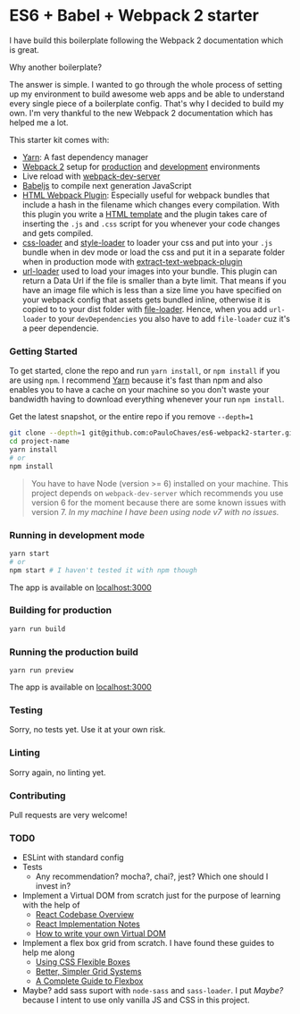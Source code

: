 # ES6 + Babel + Webpack 2 starter

I have build this boilerplate following the Webpack 2 documentation which is great.

Why another boilerplate?

The answer is simple. I wanted to go through the whole process of setting up my environment to build
awesome web apps and be able to understand every single piece of a boilerplate config. That's why I
decided to build my own. I'm very thankful to the new Webpack 2 documentation which has helped me a lot.

This starter kit comes with:

- [Yarn](https://yarnpkg.com/): A fast dependency manager
- [Webpack 2](https://webpack.js.org) setup for [production](./config/webpack.prod.js) and [development](./config/webpack.dev.js) environments
- Live reload with [webpack-dev-server](https://github.com/webpack/webpack-dev-server)
- [Babeljs](https://babeljs.io/) to compile next generation JavaScript
- [HTML Webpack Plugin](https://github.com/ampedandwired/html-webpack-plugin): Especially useful for webpack bundles that include a hash in the filename which changes every compilation. With this plugin you write a [HTML template](./src/index.html) and the plugin takes care of inserting the `.js` and `.css` script for you whenever your code changes and gets compiled.
- [css-loader](https://github.com/webpack/css-loader) and [style-loader](https://github.com/webpack/style-loader) to loader your css and put into your `.js` bundle when in dev mode or load the css and put it in a separate folder when in production mode with [extract-text-webpack-plugin](https://github.com/webpack/extract-text-webpack-plugin)
- [url-loader](https://github.com/webpack/url-loader) used to load your images into your bundle. This plugin can return a Data Url if the file is smaller than a byte limit. That means if you have an image file which is less than a size lime you have specified on your webpack config that assets gets bundled inline, otherwise it is copied to to your dist folder with [file-loader](https://github.com/webpack/file-loader). Hence, when you add `url-loader` to your `devDependencies` you also have to add `file-loader` cuz it's a peer dependencie.

### Getting Started

To get started, clone the repo and run `yarn install`, or `npm install` if you are using `npm`. I recommend [Yarn](https://yarnpkg.com/) because it's fast than npm and also enables you to have a cache on your machine so you don't waste your bandwidth having to download everything whenever your run `npm install`.

Get the latest snapshot, or the entire repo if you remove `--depth=1`
```sh
git clone --depth=1 git@github.com:oPauloChaves/es6-webpack2-starter.git project-name
cd project-name
yarn install
# or
npm install
```

> You have to have Node (version >= 6) installed on your machine. This project depends on `webpack-dev-server` which recommends you use version 6 for the moment because there are some known issues with version 7. *In my machine I have been using node v7 with no issues.*

### Running in development mode
```sh
yarn start
# or
npm start # I haven't tested it with npm though
```

The app is available on [localhost:3000](http://localhost:3000)

### Building for production
```sh
yarn run build
```

### Running the production build
```
yarn run preview
```

The app is available on [localhost:3000](http://localhost:3000)

### Testing

Sorry, no tests yet. Use it at your own risk.

### Linting

Sorry again, no linting yet.

### Contributing

Pull requests are very welcome!

### TOD0

- ESLint with standard config
- Tests
  - Any recommendation? mocha?, chai?, jest? Which one should I invest in?
- Implement a Virtual DOM from scratch just for the purpose of learning with the help of
  - [React Codebase Overview](https://facebook.github.io/react/contributing/codebase-overview.html)
  - [React Implementation Notes](https://facebook.github.io/react/contributing/implementation-notes.html)
  - [How to write your own Virtual DOM](https://medium.com/@deathmood/how-to-write-your-own-virtual-dom-ee74acc13060)
- Implement a flex box grid from scratch. I have found these guides to help me along
  - [Using CSS Flexible Boxes](https://developer.mozilla.org/en-US/docs/Web/CSS/CSS_Flexible_Box_Layout/Using_CSS_flexible_boxes)
  - [Better, Simpler Grid Systems](https://philipwalton.github.io/solved-by-flexbox/demos/grids/)
  - [A Complete Guide to Flexbox](https://css-tricks.com/snippets/css/a-guide-to-flexbox/)
- Maybe? add sass suport with `node-sass` and `sass-loader`. I put *Maybe?* because I intent to use only vanilla JS and CSS in this project.
